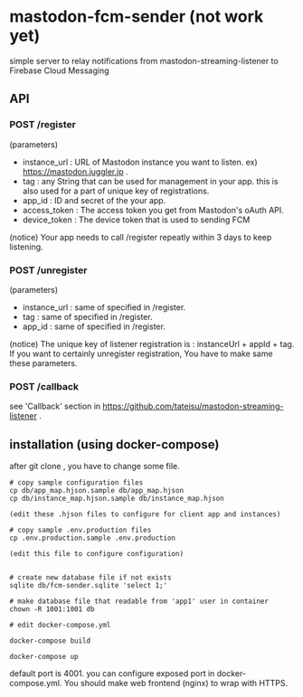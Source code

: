 # mastodon-fcm-sender (not work yet)

simple server to relay notifications from mastodon-streaming-listener to Firebase Cloud Messaging

## API

### POST /register 

(parameters)
- instance_url : URL of Mastodon instance you want to listen. ex) https://mastodon.juggler.jp .
- tag : any String that can be used for management in your app. this is also used for a part of unique key of registrations.
- app_id : ID and secret of the your app.
- access_token : The access token you get from Mastodon's oAuth API.
- device_token : The device token that is used to sending FCM

(notice)
Your app needs to call /register repeatly within 3 days to keep listening.

### POST /unregister

(parameters)
- instance_url : same of specified in /register.
- tag : same of specified in /register.
- app_id : same of specified in /register.

(notice)
The unique key of listener registration is : instanceUrl + appId + tag.
If you want to certainly unregister registration, You have to make same these parameters.

### POST /callback

see 'Callback' section in https://github.com/tateisu/mastodon-streaming-listener .

## installation (using docker-compose)

after git clone , you have to change some file.

```
# copy sample configuration files
cp db/app_map.hjson.sample db/app_map.hjson
cp db/instance_map.hjson.sample db/instance_map.hjson

(edit these .hjson files to configure for client app and instances)

# copy sample .env.production files
cp .env.production.sample .env.production

(edit this file to configure configuration)


# create new database file if not exists
sqlite db/fcm-sender.sqlite 'select 1;'

# make database file that readable from 'app1' user in container
chown -R 1001:1001 db

# edit docker-compose.yml

docker-compose build

docker-compose up
```

default port is 4001. you can configure exposed port in docker-compose.yml.
You should make web frontend (nginx) to wrap with HTTPS.
